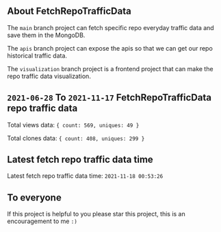 ## About FetchRepoTrafficData

The `main` branch project can fetch specific repo everyday traffic data and save them in the MongoDB.

The `apis` branch project can expose the apis so that we can get our repo historical traffic data.

The `visualization` branch project is a frontend project that can make the repo traffic data visualization.

## `2021-06-28` To `2021-11-17` FetchRepoTrafficData repo traffic data

Total views data: `{ count: 569, uniques: 49 }`

Total clones data: `{ count: 408, uniques: 299 }`

## Latest fetch repo traffic data time

Latest fetch repo traffic data time: `2021-11-18 00:53:26`

## To everyone

If this project is helpful to you please star this project, this is an encouragement to me `:)`



